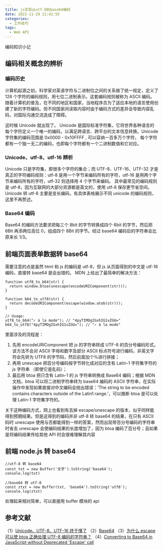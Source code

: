 ```yaml
---
title: js实现从utf-8到base64编码
date: 2022-11-29 21:42:55
categories:
  - 工作技巧
tags:
  - Web API
---
```


编码知识小记

<!-- more -->

## 编码相关概念的辨析

### 编码历史

计算机起源之初，科学家对英语字符与二进制位之间的关系做了统一规定，定义了 128 个字符的编码规则，用七位二进制表示。这套编码规则被称为 ASCII 编码。随着计算机的普及，在不同的地区和国家，当地程序员为了适应本地的语言使用创建了新的字符编码。但不同国家间读取内容时由于编码方式的差异会导致内容乱码，对国际沟通交流造成了障碍。

这时候 Unicode 就出现了。 Unicode 是国际标准字符集，它将世界各种语言的每个字符定义一个唯一的编码，以满足跨语言、跨平台的文本信息转换。Unicode 字符集的编码范围是 0x0000 - 0x10FFFF , 可以容纳一百多万个字符， 每个字符都有一个独一无二的编码，也即每个字符都有一个二进制数值和它对应。

### Unicode、utf-8、utf-16 辨析

Unicode 只是字符集，即很多个字符的集合；而 UTF-8、UTF-16、UTF-32 才是真正的字符编码规则：utf-8 是用一个字节来编码所有的字符，utf-16 是用两个字节来编码所有的字符，utf-32 则选择用 4 个字节来编码。
其中最常见的编码规则是 utf-8，因为互联网的大部分资源都是英文的，使用 utf-8 保存更节省空间。Unicode 转 utf-8 主要是变长编码，有具体表格展示不同 unicode 的编码规则，这里不再赘述。

### Base64 编码

Base64 的编码方法要求把每三个 8bit 的字节转换成四个 6bit 的字节，然后把 6Bit 再添两位高位 0，组成四个 8Bit 的字节。经过 base64 编码后的字符串会比原来长 1/3。

## 前端页面表单数据转 base64

需要注意的点是虽然 html 和 js 的编码是 utf-8，但 js 从页面得到的中文是 utf-16 编码，直接转 base64 是会出错的。
MDN 上给出了最简单的解决方法：

```
function utf8_to_b64(str) {
  return window.btoa(unescape(encodeURIComponent(str)));
}

function b64_to_utf8(str) {
  return decodeURIComponent(escape(window.atob(str)));
}

// Usage:
utf8_to_b64("✓ à la mode"); // "4pyTIMOgIGxhIG1vZGU="
b64_to_utf8("4pyTIMOgIGxhIG1vZGU="); // "✓ à la mode"
```

里面涉及的流程是：

1. 先用 encodeURIComponent 把 js 的字符串转成 UTF-8 的百分号编码形式。该方法不会对 ASCII 字母和数字及部分 ASCII 标点符号进行编码，非英文字符会先转为 UTF8 的字节码，然后前面加个%进行拼接；
2. 再用 unescape 把百分号编码按字节转化成对应的含有 Latin-1 字符集字符的 js 字符串 （即使它是乱码）；
3. 最后用 btoa 把只含有 Latin-1 的 js 字符串转换成 Base64 编码；根据 MDN 文档，btoa 可以将二进制字符串转为 base64 编码的 ASCII 字符串，在实际操作中发现如果直接对中文编码会抛出错误：‘The string to be encoded contains characters outside of the Latin1 range.’，可以推断 btoa 是可以处理 Latin-1 字符集字符的。

关于这种编码方式，网上也看到有去掉 escape/unescape 的版本，似乎同样能得到预期结果。但是这得到的编码并非 utf-8 转 base64 的结果，在只有 ASCII 码时 unescape 使用与否都能得到一样的答案，然而出现带百分号编码的字符串时省去 unescape 会使编码结果的长度增加了，因为 btoa 编码了百分号；且如果是将编码结果传给其他 API 时会很难理解其内容

## 前端 node.js 转 base64

```
//utf-8 转 base64
const txt = new Buffer('文字').toString('base64');
console.log(txt)

//base64 转 utf-8
const ztxt = new Buffer(txt, 'base64').toString('utf8');
console.log(ztxt)
```

处理起来相对简单，可以直接用 buffer 模块的 api

## 参考文献

（1）[Unicode、UTF-8、UTF-16 终于懂了](https://zhuanlan.zhihu.com/p/427488961)
（2）[Base64](https://developer.mozilla.org/en-US/docs/Glossary/Base64#Solution_2_%E2%80%93_escaping_the_string_before_encoding_it)
（3）[为什么 escape 可以使 btoa 正确处理 UTF-8 编码的字符串？](https://best33.com/311.moe)
（4）[Converting to Base64 in JavaScript without Deprecated 'Escape' call](https://stackoverflow.com/questions/30631927/converting-to-base64-in-javascript-without-deprecated-escape-call)
